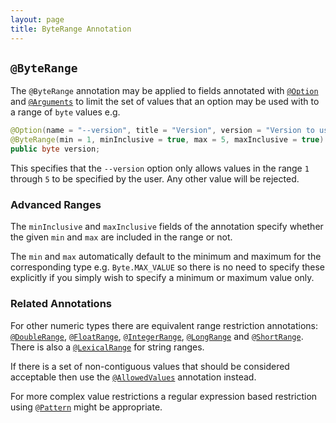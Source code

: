 ```yaml
---
layout: page
title: ByteRange Annotation
---
```


## `@ByteRange`

The `@ByteRange` annotation may be applied to fields annotated with [`@Option`](option.html) and [`@Arguments`](arguments.html) to limit the set of values that an option may be used with to a range of `byte` values e.g.

```java
@Option(name = "--version", title = "Version", version = "Version to use")
@ByteRange(min = 1, minInclusive = true, max = 5, maxInclusive = true)
public byte version;
```
This specifies that the `--version` option only allows values in the range `1` through `5` to be specified by the user.  Any other value will be rejected.

### Advanced Ranges

The `minInclusive` and `maxInclusive` fields of the annotation specify whether the given `min` and `max` are included in the range or not.

The `min` and `max` automatically default to the minimum and maximum for the corresponding type e.g. `Byte.MAX_VALUE` so there is no need to specify these explicitly if you simply wish to specify a minimum or maximum value only.

### Related Annotations

For other numeric types there are equivalent range restriction annotations: [`@DoubleRange`](double-range.html), [`@FloatRange`](float-range.html), [`@IntegerRange`](integer-range.html), [`@LongRange`](long-range.html) and [`@ShortRange`](short-range.html).  There is also a [`@LexicalRange`](lexical-range.html) for string ranges.

If there is a set of non-contiguous values that should be considered acceptable then use the [`@AllowedValues`](allowed-values.html) annotation instead.

For more complex value restrictions a regular expression based restriction using [`@Pattern`](pattern.html) might be appropriate.